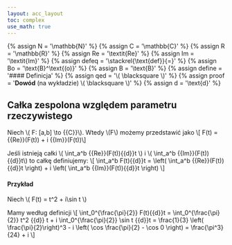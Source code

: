 ```yaml
---
layout: acc_layout
toc: complex
use_math: true
---
```

<!-- MathJax shortcuts -->
{% assign N = '\mathbb{N}' %}
{% assign C = '\mathbb{C}' %}
{% assign R = '\mathbb{R}' %}
{% assign Re = '\textit{Re}' %}
{% assign Im = '\textit{Im}' %}
{% assign defeq = '\stackrel{\text{def}}{=}' %}
{% assign Bo = '\text{B}^\text{(o)}' %}
{% assign B = '\text{B}' %}
{% assign define = '#### Definicja' %}
{% assign qed = '\\( \blacksquare \\)' %}
{% assign proof = '**Dowód** (na wykładzie) \\( \blacksquare \\)' %}
{% assign d = '\text{d}' %}

Całka zespolona względem parametru rzeczywistego
---

Niech \\( F: [a,b] \to {{C}}\\). Wtedy \\(F\\) możemy przedstawić jako
\\[ F(t) = {{Re}}(F(t)) + i {{Im}}(F(t))\\]

Jeśli istnieją całki \\( \int_a^b {{Re}}(F(t)){{d}}t \\) i \\( \int_a^b {{Im}}(F(t)){{d}}t\\) to całkę definiujemy:
\\[ \int_a^b F(t){{d}}t = \left( \int_a^b {{Re}}(F(t)){{d}}t \right) + i \left( \int_a^b {{Im}}(F(t)){{d}}t \right) \\]

#### Przykład
Niech \\( F(t) = t^2 + i\sin t \\)

Mamy według definicji
\\[ \int_0^{\frac{\pi}{2}} F(t){{d}}t = \int_0^{\frac{\pi}{2}} t^2 {{d}} t + i \int_0^{\frac{\pi}{2}} \sin t {{d}}t = \frac{1}{3} \left( \frac{\pi}{2}\right)^3 - i \left( \cos \frac{\pi}{2} - \cos 0  \right) = \frac{\pi^3}{24} + i \\] 